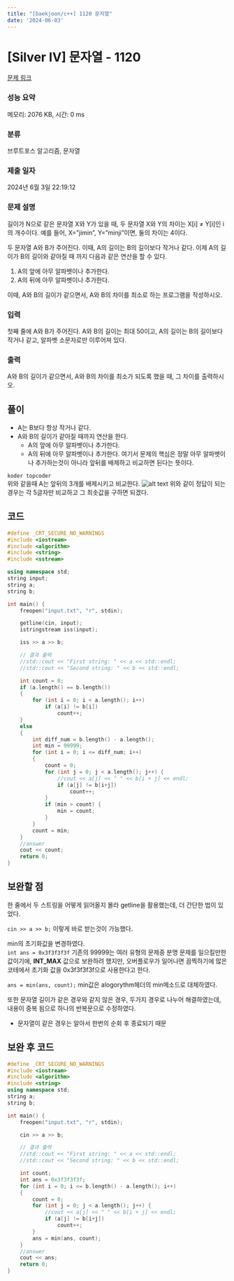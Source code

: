 ```yaml
---
title: "[baekjoon/c++] 1120 문자열"
date: '2024-06-03'
---
```

# [Silver IV] 문자열 - 1120 

[문제 링크](https://www.acmicpc.net/problem/1120) 

### 성능 요약

메모리: 2076 KB, 시간: 0 ms

### 분류

브루트포스 알고리즘, 문자열

### 제출 일자

2024년 6월 3일 22:19:12

### 문제 설명

<p>길이가 N으로 같은 문자열 X와 Y가 있을 때, 두 문자열 X와 Y의 차이는 X[i] ≠ Y[i]인 i의 개수이다. 예를 들어, X=”jimin”, Y=”minji”이면, 둘의 차이는 4이다.</p>

<p>두 문자열 A와 B가 주어진다. 이때, A의 길이는 B의 길이보다 작거나 같다. 이제 A의 길이가 B의 길이와 같아질 때 까지 다음과 같은 연산을 할 수 있다.</p>

<ol>
	<li>A의 앞에 아무 알파벳이나 추가한다.</li>
	<li>A의 뒤에 아무 알파벳이나 추가한다.</li>
</ol>

<p>이때, A와 B의 길이가 같으면서, A와 B의 차이를 최소로 하는 프로그램을 작성하시오.</p>

### 입력 

 <p>첫째 줄에 A와 B가 주어진다. A와 B의 길이는 최대 50이고, A의 길이는 B의 길이보다 작거나 같고, 알파벳 소문자로만 이루어져 있다.</p>

### 출력 

 <p>A와 B의 길이가 같으면서, A와 B의 차이를 최소가 되도록 했을 때, 그 차이를 출력하시오.</p>

## 풀이
- A는 B보다 항상 작거나 같다.
- A와 B의 길이가 같아질 때까지 연산을 한다.
	- A의 앞에 아무 알파벳이나 추가한다.
	- A의 뒤에 아무 알파벳이나 추가한다.
여기서 문제의 핵심은 정말 아무 알파벳이나 추가하는것이 아니라 앞뒤를 배제하고 비교하면 된다는 뜻이다.  

```koder topcoder```  
위와 같을때 A는 앞뒤의 3개를 배제시키고 비교한다.
![alt text](image-3.png)
위와 같이 정답이 되는 경우는 각 5글자만 비교하고 그 최솟값을 구하면 되겠다.


## 코드
```cpp
#define _CRT_SECURE_NO_WARNINGS
#include <iostream>
#include <algorithm>
#include <string>
#include <sstream>

using namespace std;
string input;
string a;
string b;

int main() {
	freopen("input.txt", "r", stdin);

	getline(cin, input);
	istringstream iss(input);

	iss >> a >> b;

	// 결과 출력
	//std::cout << "First string: " << a << std::endl;
	//std::cout << "Second string: " << b << std::endl;

	int count = 0;
	if (a.length() == b.length()) 
	{
		for (int i = 0; i < a.length(); i++)
			if (a[i] != b[i]) 
				count++;
	}
	else
	{
		int diff_num = b.length() - a.length();
		int min = 99999;
		for (int i = 0; i <= diff_num; i++)
		{
			count = 0;
			for (int j = 0; j < a.length(); j++) {
				//cout << a[j] << " " << b[i + j] << endl;
				if (a[j] != b[i+j])
					count++;
			}
			if (min > count) {
				min = count;
			}
		}
		count = min;
	}
	//answer
	cout << count;
	return 0;
}
```

## 보완할 점
한 줄에서 두 스트링을 어떻게 읽어올지 몰라 getline을 활용했는데, 더 간단한 법이 있었다.

```cin >> a >> b;```
이렇게 바로 받는것이 가능했다.

min의 초기화값을 변경하였다.  
```int ans = 0x3f3f3f3f```
기존의 99999는 여러 유형의 문제중 분명 문제를 일으킬만한 값이기에,
__INT_MAX__ 값으로 보완하려 했지만, 오버플로우가 일어나면 끔찍하기에 많은 코테에서 초기화 값을 0x3f3f3f3f으로 사용한다고 한다.

```ans = min(ans, count);```
min값은 alogorythm헤더의 min메소드로 대체하였다.

또한 문자열 길이가 같은 경우와 같지 않은 경우, 두가지 경우로 나누어 해결하였는데, 내용이 중복 됨으로 하나의 반복문으로 수정하였다.
- 문자열이 같은 경우는 알아서 한번의 순회 후 종료되기 때문

## 보완 후 코드
```cpp
#define _CRT_SECURE_NO_WARNINGS
#include <iostream>
#include <algorithm>
#include <string>
using namespace std;
string a;
string b;

int main() {
	freopen("input.txt", "r", stdin);

	cin >> a >> b;

	// 결과 출력
	//std::cout << "First string: " << a << std::endl;
	//std::cout << "Second string: " << b << std::endl;

	int count;
	int ans = 0x3f3f3f3f;
	for (int i = 0; i <= b.length() - a.length(); i++)
	{
		count = 0;
		for (int j = 0; j < a.length(); j++) {
			//cout << a[j] << " " << b[i + j] << endl;
			if (a[j] != b[i+j])
				count++;
		}
		ans = min(ans, count);
	}
	//answer
	cout << ans;
	return 0;
}
```
